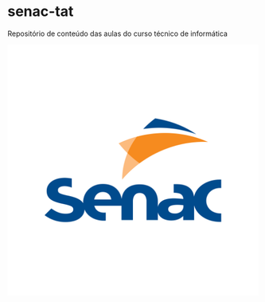 # senac-tat
Repositório de conteúdo das aulas do curso técnico de informática

![senac](https://github.com/Jean-Soares9/senac-tat/blob/main/UC1/assets/senac-logo-0.png)
